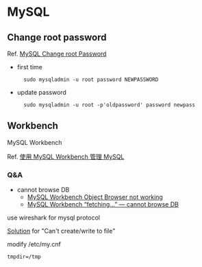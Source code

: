 
# MySQL

## Change root password
Ref. [MySQL Change root Password](http://www.cyberciti.biz/faq/mysql-change-root-password/)

* first time

        sudo mysqladmin -u root password NEWPASSWORD
    
* update password

        sudo mysqladmin -u root -p'oldpassword' password newpass

## Workbench
MySQL Workbench

Ref. [使用 MySQL Workbench 管理 MySQL](http://chiangchingchi.pixnet.net/blog/post/40959590-%E3%80%90%E8%BB%9F%E9%AB%94%E4%BD%BF%E7%94%A8%E3%80%91%E4%BD%BF%E7%94%A8-mysql-workbench-%E7%AE%A1%E7%90%86-mysql)

### Q&A

* cannot browse DB
    * [MySQL Workbench Object Browser not working](http://stackoverflow.com/questions/15854016/mysql-workbench-object-browser-not-working)
    * [MySQL Workbench “fetching…” — cannot browse DB](http://stackoverflow.com/questions/13127538/mysql-workbench-fetching-cannot-browse-db)

use wireshark for mysql protocol

[Solution](https://dev.mysql.com/doc/refman/5.0/en/cannot-create.html) for "Can't create/write to file"

modify /etc/my.cnf

    tmpdir=/tmp